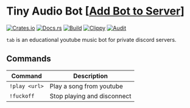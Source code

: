 # **T**iny **A**udio **B**ot \[[Add Bot to Server](https://discord.com/api/oauth2/authorize?client_id=888074636661776424&permissions=321998656&scope=bot%20applications.commands)\]
[![Crates.io](https://img.shields.io/crates/v/tab)](https://crates.io/crates/tab) 
[![Docs.rs](https://docs.rs/tab/badge.svg)](https://docs.rs/tab) 
[![Build](https://github.com/Ewpratten/tab/actions/workflows/build.yml/badge.svg)](https://github.com/Ewpratten/tab/actions/workflows/build.yml)
[![Clippy](https://github.com/Ewpratten/tab/actions/workflows/clippy.yml/badge.svg)](https://github.com/Ewpratten/tab/actions/workflows/clippy.yml)
[![Audit](https://github.com/Ewpratten/tab/actions/workflows/audit.yml/badge.svg)](https://github.com/Ewpratten/tab/actions/workflows/audit.yml)

`tab` is an educational youtube music bot for private discord servers.

## Commands

| Command       | Description                 |
|---------------|-----------------------------|
| `!play <url>` | Play a song from youtube    |
| `!fuckoff`    | Stop playing and disconnect |